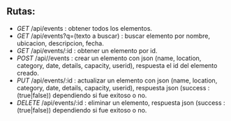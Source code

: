 ## Rutas:
- *GET* /api/events : obtener todos los elementos.
- *GET* /api/events?q=(texto a buscar) : buscar elemento por nombre, ubicacion, descripcion, fecha.
- *GET* /api/events/:id : obtener un elemento por id.
- *POST* /api//events : crear un elemento con json (name, location, category, date, details, capacity, userid), respuesta el id del elemento creado.
- *PUT* /api/events/:id : actualizar un elemento con json (name, location, category, date, details, capacity, userid), respuesta json (success : (true|false)) dependiendo si fue exitoso o no.
- *DELETE* /api/events/:id : eliminar un elemento, respuesta json (success : (true|false)) dependiendo si fue exitoso o no.
